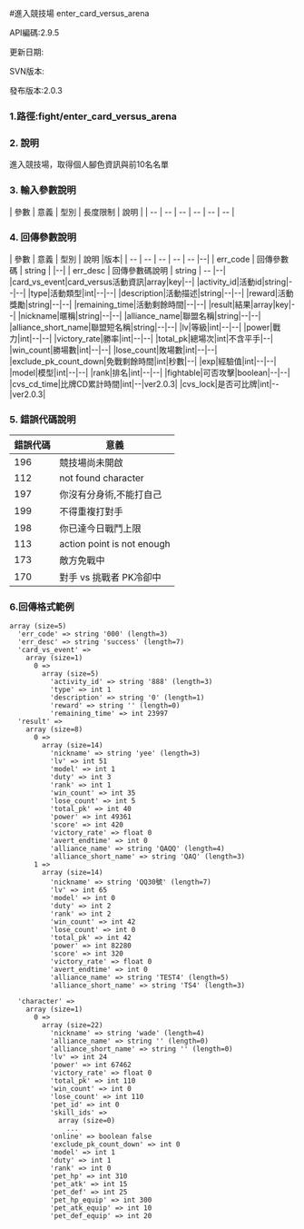 #進入競技場 enter_card_versus_arena





API編碼:2.9.5

> 


更新日期:

> 

SVN版本:

> 

發布版本:2.0.3
### 1.路徑:fight/enter_card_versus_arena

### 2. 說明
進入競技場，取得個人腳色資訊與前10名名單

### 3. 輸入參數說明


| 參數 | 意義 | 型別 | 長度限制 | 說明 |
| -- | -- | -- | -- | -- | -- |


### 4. 回傳參數說明
| 參數 | 意義 | 型別 | 說明 |版本|
| -- | -- | -- | -- | -- |--|
| err_code | 回傳參數碼 | string |  |--|
| err_desc | 回傳參數碼說明 | string | -- |--|
|card_vs_event|card_versus活動資訊|array|key|--|
|activity_id|活動id|string|--|--|
|type|活動類型|int|--|--|
|description|活動描述|string|--|--|
|reward|活動獎勵|string|--|--|
|remaining_time|活動剩餘時間|--|--|
|result|結果|array|key|--|
|nickname|暱稱|string|--|--|
|alliance_name|聯盟名稱|string|--|--|
|alliance_short_name|聯盟短名稱|string|--|--|
|lv|等級|int|--|--|
|power|戰力|int|--|--|
|victory_rate|勝率|int|--|--|
|total_pk|總場次|int|不含平手|--|
|win_count|勝場數|int|--|--|
|lose_count|敗場數|int|--|--|
|exclude_pk_count_down|免戰剩餘時間|int|秒數|--|
|exp|經驗值|int|--|--|
|model|模型|int|--|--|
|rank|排名|int|--|--|
|fightable|可否攻擊|boolean|--|--|
|cvs_cd_time|比牌CD累計時間|int|--|ver2.0.3|
|cvs_lock|是否可比牌|int|--|ver2.0.3|


### 5. 錯誤代碼說明
|錯誤代碼|意義|
|--|--|
|196|競技場尚未開啟|
|112|not found character|
|197|你沒有分身術,不能打自己|
|199|不得重複打對手|
|198|你已達今日戰鬥上限|
|113|action point is not enough|
|173|敵方免戰中|
|170|對手 vs 挑戰者 PK冷卻中|


### 6.回傳格式範例

```
array (size=5)
  'err_code' => string '000' (length=3)
  'err_desc' => string 'success' (length=7)
  'card_vs_event' => 
    array (size=1)
      0 => 
        array (size=5)
          'activity_id' => string '888' (length=3)
          'type' => int 1
          'description' => string '0' (length=1)
          'reward' => string '' (length=0)
          'remaining_time' => int 23997
  'result' => 
    array (size=8)
      0 => 
        array (size=14)
          'nickname' => string 'yee' (length=3)
          'lv' => int 51
          'model' => int 1
          'duty' => int 3
          'rank' => int 1
          'win_count' => int 35
          'lose_count' => int 5
          'total_pk' => int 40
          'power' => int 49361
          'score' => int 420
          'victory_rate' => float 0
          'avert_endtime' => int 0
          'alliance_name' => string 'QAQQ' (length=4)
          'alliance_short_name' => string 'QAQ' (length=3)
      1 => 
        array (size=14)
          'nickname' => string 'QQ30號' (length=7)
          'lv' => int 65
          'model' => int 0
          'duty' => int 2
          'rank' => int 2
          'win_count' => int 42
          'lose_count' => int 0
          'total_pk' => int 42
          'power' => int 82280
          'score' => int 320
          'victory_rate' => float 0
          'avert_endtime' => int 0
          'alliance_name' => string 'TEST4' (length=5)
          'alliance_short_name' => string 'TS4' (length=3)

  'character' => 
    array (size=1)
      0 => 
        array (size=22)
          'nickname' => string 'wade' (length=4)
          'alliance_name' => string '' (length=0)
          'alliance_short_name' => string '' (length=0)
          'lv' => int 24
          'power' => int 67462
          'victory_rate' => float 0
          'total_pk' => int 110
          'win_count' => int 0
          'lose_count' => int 110
          'pet_id' => int 0
          'skill_ids' => 
            array (size=0)
              ...
          'online' => boolean false
          'exclude_pk_count_down' => int 0
          'model' => int 1
          'duty' => int 1
          'rank' => int 0
          'pet_hp' => int 310
          'pet_atk' => int 15
          'pet_def' => int 25
          'pet_hp_equip' => int 300
          'pet_atk_equip' => int 10
          'pet_def_equip' => int 20

```

